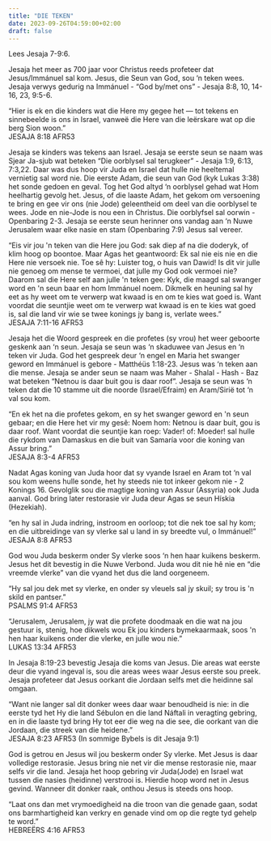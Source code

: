 ```yaml
---
title: "DIE TEKEN"
date: 2023-09-26T04:59:00+02:00
draft: false
---
```

<html>
 <head></head>
 <body>
  <p>Lees Jesaja 7-9:6.</p>
  <p>Jesaja het meer as 700 jaar voor Christus reeds profeteer dat Jesus/Immánuel sal kom. Jesus, die Seun van God, sou ‘n teken wees. Jesaja verwys gedurig na Immánuel - “God by/met ons” - Jesaja 8:8, 10, 14-16, 23, 9:5-6.</p>
  <p>“Hier is ek en die kinders wat die Here my gegee het — tot tekens en sinnebeelde is ons in Israel, vanweë die Here van die leërskare wat op die berg Sion woon.”<br>‭‭JESAJA‬ ‭8‬:‭18‬ ‭AFR53‬‬</p>
  <p>Jesaja se kinders was tekens aan Israel. Jesaja se eerste seun se naam was Sjear Ja-sjub wat beteken “Die oorblysel sal terugkeer” - Jesaja 1:9, 6:13, 7:3,22. Daar was dus hoop vir Juda en Israel dat hulle nie heeltemal vernietig sal word nie. Die eerste Adam, die seun van God (kyk Lukas 3:38) het sonde gedoen en geval. Tog het God altyd ‘n oorblysel gehad wat Hom heelhartig gevolg het. Jesus, of die laaste Adam, het gekom om versoening te bring en gee vir ons (nie Jode) geleentheid om deel van die oorblysel te wees. Jode en nie-Jode is nou een in Christus. Die oorblyfsel sal oorwin - Openbaring 2-3. Jesaja se eerste seun herinner ons vandag aan ‘n Nuwe Jerusalem waar elke nasie en stam (Openbaring 7:9) Jesus sal vereer.</p>
  <p>“Eis vir jou 'n teken van die Here jou God: sak diep af na die doderyk, of klim hoog op boontoe. Maar Agas het geantwoord: Ek sal nie eis nie en die Here nie versoek nie. Toe sê hy: Luister tog, o huis van Dawid! Is dit vir julle nie genoeg om mense te vermoei, dat julle my God ook vermoei nie? Daarom sal die Here self aan julle 'n teken gee: Kyk, die maagd sal swanger word en 'n seun baar en hom Immánuel noem. Dikmelk en heuning sal hy eet as hy weet om te verwerp wat kwaad is en om te kies wat goed is. Want voordat die seuntjie weet om te verwerp wat kwaad is en te kies wat goed is, sal die land vir wie se twee konings jy bang is, verlate wees.”<br>‭‭JESAJA‬ ‭7‬:‭11‬-‭16‬ ‭AFR53‬‬</p>
  <p>Jesaja het die Woord gespreek en die profetes (sy vrou) het weer geboorte geskenk aan ‘n seun. Jesaja se seun was ‘n skaduwee van Jesus en ‘n teken vir Juda. God het gespreek deur ‘n engel en Maria het swanger geword en Immánuel is gebore - Matthéüs 1:18-23. Jesus was ‘n teken aan die mense. Jesaja se ander seun se naam was Maher - Shalal - Hash - Baz wat beteken “Netnou is daar buit gou is daar roof”. Jesaja se seun was ‘n teken dat die 10 stamme uit die noorde (Israel/Efraim) en Aram/Sirië tot ‘n val sou kom.</p>
  <p>“En ek het na die profetes gekom, en sy het swanger geword en 'n seun gebaar; en die Here het vir my gesê: Noem hom: Netnou is daar buit, gou is daar roof. Want voordat die seuntjie kan roep: Vader! of: Moeder! sal hulle die rykdom van Damaskus en die buit van Samaría voor die koning van Assur bring.”<br>‭‭JESAJA‬ ‭8‬:‭3‬-‭4‬ ‭AFR53‬‬</p>
  <p>Nadat Agas koning van Juda hoor dat sy vyande Israel en Aram tot ‘n val sou kom weens hulle sonde, het hy steeds nie tot inkeer gekom nie - 2 Konings 16. Gevolglik sou die magtige koning van Assur (Assyria) ook Juda aanval. God bring later restorasie vir Juda deur Agas se seun Hískia (Hezekiah).</p>
  <p>“en hy sal in Juda indring, instroom en oorloop; tot die nek toe sal hy kom; en die uitbreidinge van sy vlerke sal u land in sy breedte vul, o Immánuel!”<br>‭‭JESAJA‬ ‭8‬:‭8‬ ‭AFR53‬‬</p>
  <p>God wou Juda beskerm onder Sy vlerke soos ‘n hen haar kuikens beskerm. Jesus het dit bevestig in die Nuwe Verbond. Juda wou dit nie hê nie en “die vreemde vlerke” van die vyand het dus die land oorgeneem.</p>
  <p>“Hy sal jou dek met sy vlerke, en onder sy vleuels sal jy skuil; sy trou is 'n skild en pantser.”<br>‭‭PSALMS‬ ‭91‬:‭4‬ ‭AFR53‬‬</p>
  <p>“Jerusalem, Jerusalem, jy wat die profete doodmaak en die wat na jou gestuur is, stenig, hoe dikwels wou Ek jou kinders bymekaarmaak, soos 'n hen haar kuikens onder die vlerke, en julle wou nie.”<br>‭‭LUKAS‬ ‭13‬:‭34‬ ‭AFR53‬‬</p>
  <p>In Jesaja 8:19-23 bevestig Jesaja die koms van Jesus. Die areas wat eerste deur die vyand ingeval is, sou die areas wees waar Jesus eerste sou preek. Jesaja profeteer dat Jesus oorkant die Jordaan selfs met die heidinne sal omgaan.</p>
  <p>“Want nie langer sal dit donker wees daar waar benoudheid is nie: in die eerste tyd het Hy die land Sébulon en die land Náftali in veragting gebring, en in die laaste tyd bring Hy tot eer die weg na die see, die oorkant van die Jordaan, die streek van die heidene.”<br>‭‭JESAJA‬ ‭8‬:‭23‬ ‭AFR53‬‬ (In sommige Bybels is dit Jesaja 9:1)</p>
  <p>God is getrou en Jesus wil jou beskerm onder Sy vlerke. Met Jesus is daar volledige restorasie. Jesus bring nie net vir die mense restorasie nie, maar selfs vir die land. Jesaja het hoop gebring vir Juda(Jode) en Israel wat tussen die nasies (heidinne) verstrooi is. Hierdie hoop word net in Jesus gevind. Wanneer dit donker raak, onthou Jesus is steeds ons hoop.</p>
  <p>“Laat ons dan met vrymoedigheid na die troon van die genade gaan, sodat ons barmhartigheid kan verkry en genade vind om op die regte tyd gehelp te word.”<br>‭‭HEBREËRS‬ ‭4‬:‭16‬ ‭AFR53‬‬</p>
  <p>&nbsp;</p>
  <p>&nbsp;</p>
 </body>
</html>